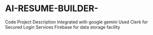 # AI-RESUME-BUILDER-
Code Project Description 
Integrated with google gemini 
Used Clerk for Secured Login Services
Firebase for data storage facility 
